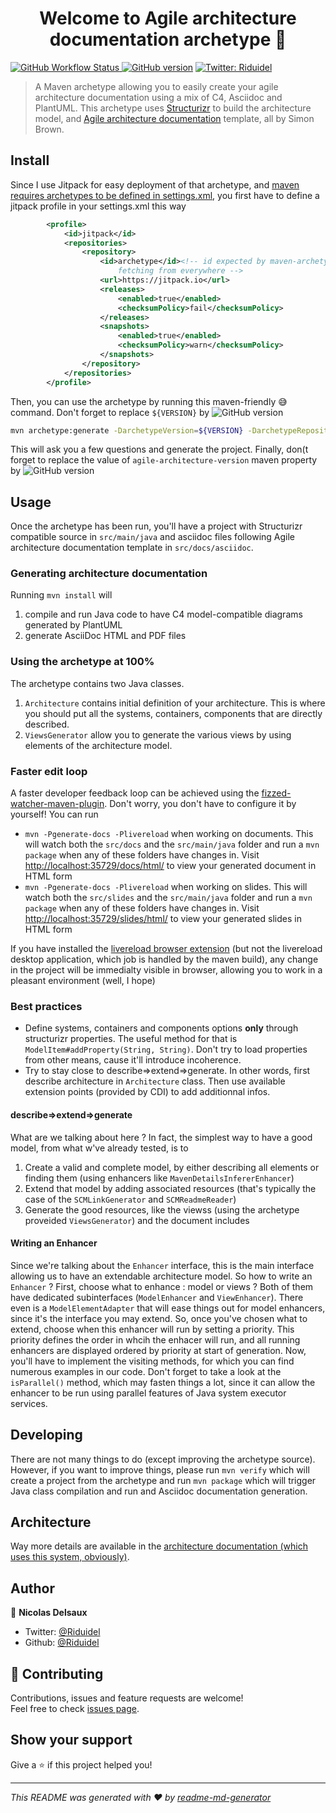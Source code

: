 <h1 align="center">Welcome to Agile architecture documentation archetype 👋</h1>
<p>
	<a href="https://github.com/Riduidel/agile-architecture-documentation-system/actions?query=workflow%3A%22Java+CI+with+Maven%22">
<img alt="GitHub Workflow Status" src="https://img.shields.io/github/workflow/status/Riduidel/agile-architecture-documentation-system/Java CI with Maven">
	</a>
  <a href="https://github.com/Riduidel/agile-architecture-documentation-system/releases" target="_blank"><img src="https://badge.fury.io/gh/Riduidel%2Fagile-architecture-documentation-system.svg" alt="GitHub version"></a>
  <a href="https://twitter.com/Riduidel" target="_blank">
    <img alt="Twitter: Riduidel" src="https://img.shields.io/twitter/follow/Riduidel.svg?style=social" />
  </a>
</p>

> A Maven archetype allowing you to easily create your agile architecture documentation using a mix of C4, Asciidoc and PlantUML. This archetype uses [Structurizr](https://github.com/structurizr/java/) to build the architecture model, and [Agile architecture documentation](http://www.codingthearchitecture.com/2016/05/31/agile_software_architecture_documentation.html) template, all by Simon Brown.

## Install

Since I use Jitpack for easy deployment of that archetype, and [maven requires archetypes to be defined in settings.xml](http://maven.apache.org/archetype/maven-archetype-plugin/archetype-repository.html), you first have to define a jitpack profile in your settings.xml this way

```xml
		<profile>
			<id>jitpack</id>
			<repositories>
				<repository>
					<id>archetype</id><!-- id expected by maven-archetype-plugin to avoid 
						fetching from everywhere -->
					<url>https://jitpack.io</url>
					<releases>
						<enabled>true</enabled>
						<checksumPolicy>fail</checksumPolicy>
					</releases>
					<snapshots>
						<enabled>true</enabled>
						<checksumPolicy>warn</checksumPolicy>
					</snapshots>
				</repository>
			</repositories>
		</profile>
```

Then, you can use the archetype by running this maven-friendly 😅command.
Don't forget to replace `${VERSION}` by ![GitHub version](https://badge.fury.io/gh/Riduidel%2Fagile-architecture-documentation-system.svg)

```sh
mvn archetype:generate -DarchetypeVersion=${VERSION} -DarchetypeRepository=https://jitpack.io -DarchetypeGroupId=com.github.Riduidel.agile-architecture-documentation-system -DarchetypeArtifactId=archetype -Pjitpack
```

This will ask you a few questions and generate the project.
Finally, don(t forget to replace the value of `agile-architecture-version` maven property by ![GitHub version](https://badge.fury.io/gh/Riduidel%2Fagile-architecture-documentation-system.svg)

## Usage

Once the archetype has been run, you'll have a project with Structurizr compatible source in `src/main/java`
and asciidoc files following Agile architecture documentation template in `src/docs/asciidoc`.

### Generating architecture documentation
Running `mvn install` will 

1. compile and run Java code to have C4 model-compatible diagrams generated by PlantUML
1. generate AsciiDoc HTML and PDF files

### Using the archetype at 100%
The archetype contains two Java classes.

1. `Architecture` contains initial definition of your architecture. 
This is where you should put all the systems, containers, components that are directly described.
2. `ViewsGenerator` allow you to generate the various views by using elements of the architecture model.

### Faster edit loop
A faster developer feedback loop can be achieved using the [fizzed-watcher-maven-plugin](https://github.com/fizzed/maven-plugins).
Don't worry, you don't have to configure it by yourself!
You can run

* `mvn -Pgenerate-docs -Plivereload` when working on documents.
This will watch both the `src/docs` and the `src/main/java` folder and run a `mvn package` when any of these folders have changes in.
Visit [http://localhost:35729/docs/html/](http://localhost:35729/docs/html/) to view your generated document in HTML form
* `mvn -Pgenerate-docs -Plivereload` when working on slides.
This will watch both the `src/slides` and the `src/main/java` folder and run a `mvn package` when any of these folders have changes in.
Visit [http://localhost:35729/slides/html/](http://localhost:35729/slides/html/) to view your generated slides in HTML form

If you have installed the [livereload browser extension](http://livereload.com/extensions/) (but not the livereload desktop application, which job is handled by the maven build), any change in the project will be immedialty visible in browser, allowing you to work in a pleasant environment (well, I hope)

### Best practices
* Define systems, containers and components options **only** through structurizr properties. 
The useful method for that is `ModelItem#addProperty(String, String)`. Don't try to load properties from other means, cause it'll introduce incoherence.
* Try to stay close to describe=>extend=>generate. In other words, first describe architecture in `Architecture` class. 
Then use available extension points (provided by CDI) to add additionnal infos.

#### describe=>extend=>generate
What are we talking about here ?
In fact, the simplest way to have a good model, from what w've already tested, is to

1. Create a valid and complete model, by either describing all elements or finding them (using enhancers like `MavenDetailsInfererEnhancer`)
2. Extend that model by adding associated resources (that's typically the case of the `SCMLinkGenerator` and `SCMReadmeReader`)
3. Generate the good resources, like the viewss (using the archetype proveided `ViewsGenerator`) and the document includes

#### Writing an Enhancer
Since we're talking about the `Enhancer` interface, this is the main interface allowing us to have an extendable architecture model.
So how to write an `Enhancer` ? 
First, choose what to enhance : model or views ? 
Both of them have dedicated subinterfaces (`ModelEnhancer` and `ViewEnhancer`).
There even is a `ModelElementAdapter` that will ease things out for model enhancers, since it's the interface you may extend.
So, once you've chosen what to extend, choose when this enhancer will run by setting a priority.
This priority defines the order in whcih the enhacer will run, and all running enhancers are displayed ordered by priority at start of generation.
Now, you'll have to implement the visiting methods, for which you can find numerous examples in our code.
Don't forget to take a look at the `isParallel()` method, which may fasten things a lot, since it can allow the enhancer to be run using parallel features of Java system executor services.

## Developing
There are not many things to do (except improving the archetype source).
However, if you want to improve things, 
please run `mvn verify` which will create a project from the archetype and 
run `mvn package` which will trigger Java class compilation and run and Asciidoc documentation generation.

## Architecture
Way more details are available in the [architecture documentation (which uses this system, obviously)](https://riduidel.github.io/agile-architecture-documentation-system/).

## Author

👤 **Nicolas Delsaux**

* Twitter: [@Riduidel](https://twitter.com/Riduidel)
* Github: [@Riduidel](https://github.com/Riduidel)

## 🤝 Contributing

Contributions, issues and feature requests are welcome!<br />Feel free to check [issues page](https://github.com/Riduidel/agile-architecture-documentation-system/issues).

## Show your support

Give a ⭐️ if this project helped you!

***
_This README was generated with ❤️ by [readme-md-generator](https://github.com/kefranabg/readme-md-generator)_